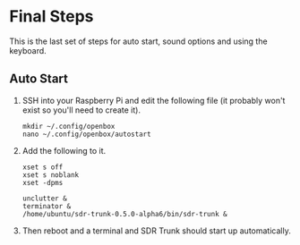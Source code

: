 # Final Steps

This is the last set of steps for auto start, sound options and using the keyboard.

## Auto Start

1. SSH into your Raspberry Pi and edit the following file (it probably won't exist so you'll need to create it).

       mkdir ~/.config/openbox
       nano ~/.config/openbox/autostart
       
2. Add the following to it.

       xset s off
       xset s noblank
       xset -dpms

       unclutter &
       terminator &
       /home/ubuntu/sdr-trunk-0.5.0-alpha6/bin/sdr-trunk &

3. Then reboot and a terminal and SDR Trunk should start up automatically.

